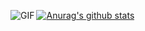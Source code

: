 [![Anurag's github stats](https://github-readme-stats.vercel.app/api?username=qdi5)](https://github.com/anuraghazra/github-readme-stats)
<img align="left" alt="GIF" src="https://media.giphy.com/media/iIqmM5tTjmpOB9mpbn/giphy.gif" />
<!--START_SECTION:waka-->
<!--END_SECTION:waka-->
